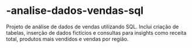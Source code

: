 # -analise-dados-vendas-sql
Projeto de análise de dados de vendas utilizando SQL. Inclui criação de tabelas, inserção de dados fictícios e consultas para insights como receita total, produtos mais vendidos e vendas por região.
